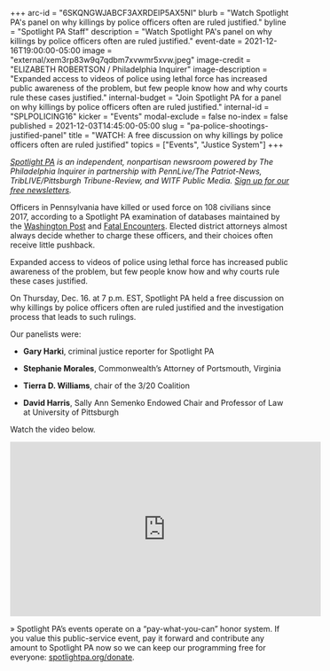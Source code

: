 +++
arc-id = "6SKQNGWJABCF3AXRDEIP5AX5NI"
blurb = "Watch Spotlight PA's panel on why killings by police officers often are ruled justified."
byline = "Spotlight PA Staff"
description = "Watch Spotlight PA's panel on why killings by police officers often are ruled justified."
event-date = 2021-12-16T19:00:00-05:00
image = "external/xem3rp83w9q7qdbm7xvwmr5xvw.jpeg"
image-credit = "ELIZABETH ROBERTSON / Philadelphia Inquirer"
image-description = "Expanded access to videos of police using lethal force has increased public awareness of the problem, but few people know how and why courts rule these cases justified."
internal-budget = "Join Spotlight PA for a panel on why killings by police officers often are ruled justified."
internal-id = "SPLPOLICING16"
kicker = "Events"
modal-exclude = false
no-index = false
published = 2021-12-03T14:45:00-05:00
slug = "pa-police-shootings-justified-panel"
title = "WATCH: A free discussion on why killings by police officers often are ruled justified"
topics = ["Events", "Justice System"]
+++

<a href="https://www.spotlightpa.org/"><i>Spotlight PA</i></a><i> is an independent, nonpartisan newsroom powered by The Philadelphia Inquirer in partnership with PennLive/The Patriot-News, TribLIVE/Pittsburgh Tribune-Review, and WITF Public Media. </i><a href="https://www.spotlightpa.org/newsletters"><i>Sign up for our free newsletters</i></a><i>.</i>

Officers in Pennsylvania have killed or used force on 108 civilians since 2017, according to a Spotlight PA examination of databases maintained by the <a href="https://www.washingtonpost.com/graphics/investigations/police-shootings-database/">Washington Post</a> and <a href="https://fatalencounters.org/">Fatal Encounters</a>. Elected district attorneys almost always decide whether to charge these officers, and their choices often receive little pushback.

Expanded access to videos of police using lethal force has increased public awareness of the problem, but few people know how and why courts rule these cases justified.

On Thursday, Dec. 16. at 7 p.m. EST, Spotlight PA held a free discussion on why killings by police officers often are ruled justified and the investigation process that leads to such rulings.

Our panelists were:

- <b>Gary Harki</b>, criminal justice reporter for Spotlight PA

- <b>Stephanie Morales</b>, Commonwealth’s Attorney of Portsmouth, Virginia

- <b>Tierra D. Williams</b>, chair of the 3/20 Coalition

- <b>David Harris</b>, Sally Ann Semenko Endowed Chair and Professor of Law at University of Pittsburgh

Watch the video below.

<iframe width="560" height="315" src="https://www.youtube.com/embed/gBbPaAkzsZk" title="YouTube video player" frameborder="0" allow="accelerometer; autoplay; clipboard-write; encrypted-media; gyroscope; picture-in-picture" allowfullscreen></iframe>

» Spotlight PA’s events operate on a “pay-what-you-can” honor system. If you value this public-service event, pay it forward and contribute any amount to Spotlight PA now so we can keep our programming free for everyone: <a href="http://spotlightpa.org/donate">spotlightpa.org/donate</a>.

<script src="https://www.spotlightpa.org/embed.js" async></script><div data-spl-embed-version="1" data-spl-src="https://www.spotlightpa.org/embeds/donate/?eyebrow_text=SUPPORT%20SPOTLIGHT%20PA&cta_text=YES%2C%20DOUBLE%20MY%20GIFT&teaser_text=Support%20Spotlight%20PA's%20vital%20investigative%20journalism%20for%20Pennsylvania%20and%20for%20a%20limited%20time%2C%20all%20gifts%20will%20be%20DOUBLED."></div>
